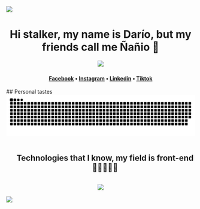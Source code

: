 <img src="https://user-images.githubusercontent.com/73097560/115834477-dbab4500-a447-11eb-908a-139a6edaec5c.gif">
<h1 align="center">Hi stalker, my name is Darío, but my friends call me Ñañio 🦁</h1>
<div align="center">
    <img src="/web/static/img/screenshots/homepage.gif" height=360/>
</div>
<h4 align="center">
    <b>
        <a href="https://www.facebook.com/dario.gutierrezalvares/">Facebook</a>
    </b>
  •
    <b>
        <a href="https://www.instagram.com/nanio.getelementbyid/">Instagram</a>
    </b>
  •
    <b>
        <a href="https://www.linkedin.com/in/dario-antonio-gutierrez-alvarez-41353a225/">Linkedin</a>
    </b>
  •
    <b>
        <a href="https://www.tiktok.com/@dariogtzalvarez">Tiktok</a>
    </b>
</h3>
## Personal tastes


 
<div align="center">
    <img  src="https://github.com/1999AZZAR/1999AZZAR/blob/main/resources/img/grid-snake.svg" alt="snake"/>
</div>
<div id="user-content-toc">
    <ul align="center">
        <summary><h2 style="display: inline-block">Technologies that I know, my field is front-end 👨🏻‍💻👏🏼</h2></summary>
    </ul>
</div>
<div>
    <p align="center">
        <a href="https://skillicons.dev">
<img src="https://skillicons.dev/iconsi=html,css,js,bootstrap,tailwind,react,figma,git,aws,discord,github,linux,postman,vscode&perline=14"/>
        </a>
    </p>
</div>
<img src="https://user-images.githubusercontent.com/73097560/115834477-dbab4500-a447-11eb-908a-139a6edaec5c.gif">
